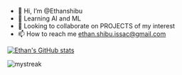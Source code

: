 - 👋 Hi, I’m @Ethanshibu
- 🌱 Learning AI and ML
- 💞️ Looking to collaborate on PROJECTS of my interest 
- 📫 How to reach me ethan.shibu.issac@gmail.com

<!---
Ethanshibu/Ethanshibu is a ✨ special ✨ repository because its `README.md` (this file) appears on your GitHub profile. 
You can click the Preview link to take a look at your changes.
--->


[![Ethan's GitHub stats](https://github-readme-stats.vercel.app/api?username=Ethanshibu)](https://github.com/Ethanshibu/github-readme-stats)



<img src="https://github-readme-streak-stats.herokuapp.com/?user=Ethanshibu&theme=tokyonight" alt="mystreak"/>
